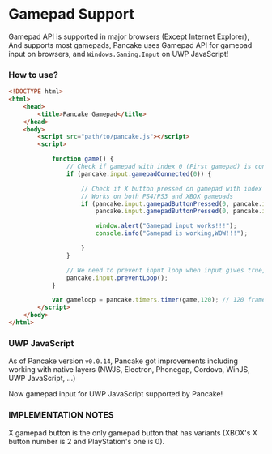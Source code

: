 # Gamepad Support

Gamepad API is supported in major browsers (Except Internet Explorer), And supports most gamepads, Pancake uses Gamepad API for gamepad input on browsers, and `Windows.Gaming.Input` on UWP JavaScript!

### How to use?
```html
<!DOCTYPE html>
<html>
    <head>
        <title>Pancake Gamepad</title>
    </head>
    <body>
        <script src="path/to/pancake.js"></script>
        <script>

            function game() {
                // Check if gamepad with index 0 (First gamepad) is connected
                if (pancake.input.gamepadConnected(0)) {

                    // Check if X button pressed on gamepad with index 0
                    // Works on both PS4/PS3 and XBOX gamepads
                    if (pancake.input.gamepadButtonPressed(0, pancake.input.button.XBOX_X) || 
                        pancake.input.gamepadButtonPressed(0, pancake.input.button.PLAYSTATION_X)) {

                        window.alert("Gamepad input works!!!");
                        console.info("Gamepad is working,WOW!!!");

                    }
                }

                // We need to prevent input loop when input gives true,Use this line below
                pancake.input.preventLoop();
            }

            var gameloop = pancake.timers.timer(game,120); // 120 frames per second
        </script>
    </body>
</html>
```

### UWP JavaScript

As of Pancake version `v0.0.14`, Pancake got improvements including working with native layers (NWJS, Electron, Phonegap, Cordova, WinJS, UWP JavaScript, ...)

Now gamepad input for UWP JavaScript supported by Pancake!

### IMPLEMENTATION NOTES

X gamepad button is the only gamepad button that has variants (XBOX's X button number is 2 and PlayStation's one is 0).